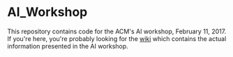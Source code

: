 # AI_Workshop

This repository contains code for the ACM's AI workshop, February 11, 2017. If you're here, you're probably looking for the [wiki](https://github.com/OKStateACM/AI_Workshop/wiki) which contains the actual information presented in the AI workshop.
